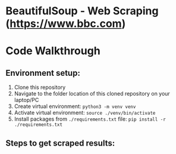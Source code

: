 # BeautifulSoup - Web Scraping (https://www.bbc.com)

# Code Walkthrough

## Environment setup:

1. Clone this repository
2. Navigate to the folder location of this cloned repository on your laptop/PC
3. Create virtual environment: `python3 -m venv venv`
4. Activate virtual environment: `source ./venv/bin/activate`
5. Install packages from `./requirements.txt` file: `pip install -r ./requirements.txt`

## Steps to get scraped results:
